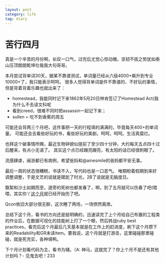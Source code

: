 ```yaml
---
layout: post
category: life
tag: diary
---
```


苦行四月
===

真是一个辛苦的月份啊，长叹一口气，过完后尤觉心惊动魄，坚韧不拔之势犹如泰山压顶朗朗乾坤壮哉我大句哥哥。

本月尝试背单词30天，据某不靠谱测试，单词量已经从六级4000+飙升到专业10000+了，我只能表示呵呵。
很多人觉得背单词是件不靠谱的、不好玩的事情，但是背着背着乐趣也就出来了：

+ homestead，我能同时记下来1862年5月20日林肯签订了Homestead Act(我为什么不去读文科呢
+ 看到creed，很难不同时把assassin一起记下来；
+ sullen = 吃不到香蕉的周五

可能还会背两三个月吧，这件事把一天的行程填的满满的，毕竟每天400+的单词量。
可能还会去看些好玩的书，看些好玩的美剧，呵呵，呵呵。生活真糜烂。

也拜这个破事情所赐，最近生物钟貌似提前了至少四十分钟，大约每天五点四十过后醒来，有点小无语了。
其实这个点已经蹭亮蹭亮，有太阳的话已经很刺眼了。

流感肆虐，闽浙都已有病例，希望爸妈和@ainesmile的爸妈都平安无事。

最后一周的状态很糟糕，书读不入，写代码也是一口恶气。
唯期盼着假期到来好调整调整，于是文艺的说就是蹉跎了时光，2B了说就是无脑度日。

飘絮和沙土如期而至，道旁的死树也都发春了，啊，到了五月就可以伤春了吧(喂喂，其实你丫[这个月](http://www.soasme.com/2013/04/15/spring/)就已经开始伤了吧。

Qcon依旧大部分很无聊，这次睡了两场，一场愤然离席。

总结下这个月，看书的方向还是挺明确的，迅速读完了上个月给自己布置的工程类的作业后，在数据可视化的技能树上打了一个眼，然后转战ruby best practices，看完后这个月最后几天基本就是在工作上的赶进度，刷下这个月攒下来的Readability和GR未读item。要我说，这个月就是打游击，这里碰碰那里碰碰，就是死充实，各种填鸭。

下个月计划看代码为主，看书为辅。（A: 神马，这就完了？你上个月不是还有其他计划吗？- 见鬼去吧！233


